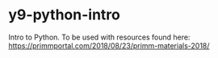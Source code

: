 # y9-python-intro

Intro to Python. To be used with resources found here: 
https://primmportal.com/2018/08/23/primm-materials-2018/
